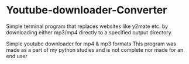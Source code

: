 # Youtube-downloader-Converter
Simple terminal program that replaces websites like y2mate etc. by downloading either mp3/mp4 directly to a specified output directory.

Simple youtube downloader for mp4 & mp3 formats
This program was made as a part of my python studies and is not complete nor made for an end user
